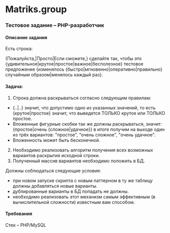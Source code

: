 # Matriks.group

### Тестовое задание – PHP-разработчик

#### Описание задания
Есть строка:

{Пожалуйста,|Просто|Если сможете,} сделайте так, чтобы это
{удивительное|крутое|простое|важное|бесполезное} тестовое предложение {изменялось
{быстро|мгновенно|оперативно|правильно} случайным образом|менялось каждый раз}.

#### Задача:
1. Строка должна раскрываться согласно следующим правилам:
- {..|..} значит, что допустимо одно из указанных значений, то есть {крутое|простое}
значит, что выведется ТОЛЬКО крутое или ТОЛЬКО простое.
- Вложенные фигурные скобки так же должны раскрываться, значит: {простое|очень
{сложное|удачное}} в итоге получим на выходе один из трёх вариантов: &quot;простое&quot;, &quot;очень
сложное&quot;, &quot;очень удачное&quot;.
- Вложенность может быть бесконечной.
2. Необходимо реализовать алгоритм получения всех возможных вариантов раскрытия
исходной строки.
3. Полученный массив вариантов необходимо положить в БД. 

Должны соблюдаться следующие
условия:
- при новом запуске скрипта с новым паттерном в ту же таблицу должны добавляться
новые варианты.
- дублированные варианты в БД попадать не должны.
- необходимо реализовать этот механизм самым эффективным (в вычислительной
сложности) известным вам способом.

#### Требования
Стек – PHP/MySQL
